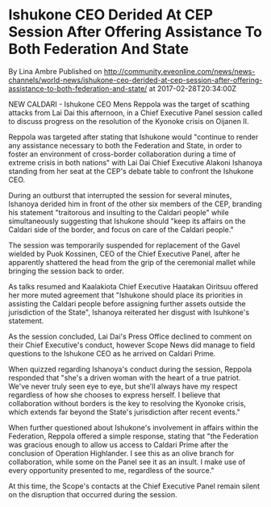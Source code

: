 # Ishukone CEO Derided At CEP Session After Offering Assistance To Both Federation And State
By Lina Ambre
Published on http://community.eveonline.com/news/news-channels/world-news/ishukone-ceo-derided-at-cep-session-after-offering-assistance-to-both-federation-and-state/ at 2017-02-28T20:34:00Z

NEW CALDARI - Ishukone CEO Mens Reppola was the target of scathing attacks from Lai Dai this afternoon, in a Chief Executive Panel session called to discuss progress on the resolution of the Kyonoke crisis on Oijanen II.

Reppola was targeted after stating that Ishukone would "continue to render any assistance necessary to both the Federation and State, in order to foster an environment of cross-border collaboration during a time of extreme crisis in both nations" with Lai Dai Chief Executive Alakoni Ishanoya standing from her seat at the CEP's debate table to confront the Ishukone CEO.

During an outburst that interrupted the session for several minutes, Ishanoya derided him in front of the other six members of the CEP, branding his statement "traitorous and insulting to the Caldari people" while simultaneously suggesting that Ishukone should "keep its affairs on the Caldari side of the border, and focus on care of the Caldari people."

The session was temporarily suspended for replacement of the Gavel wielded by Puok Kossinen, CEO of the Chief Executive Panel, after he apparently shattered the head from the grip of the ceremonial mallet while bringing the session back to order.

As talks resumed and Kaalakiota Chief Executive Haatakan Oiritsuu offered her more muted agreement that "Ishukone should place its priorities in assisting the Caldari people before assigning further assets outside the jurisdiction of the State", Ishanoya reiterated her disgust with Isuhkone's statement.

As the session concluded, Lai Dai's Press Office declined to comment on their Chief Executive's conduct, however Scope News did manage to field questions to the Ishukone CEO as he arrived on Caldari Prime.

When quizzed regarding Ishanoya's conduct during the session, Reppola responded that "she's a driven woman with the heart of a true patriot. We've never truly seen eye to eye, but she'll always have my respect regardless of how she chooses to express herself. I believe that collaboration without borders is the key to resolving the Kyonoke crisis, which extends far beyond the State's jurisdiction after recent events."

When further questioned about Ishukone's involvement in affairs within the Federation, Reppola offered a simple response, stating that "the Federation was gracious enough to allow us access to Caldari Prime after the conclusion of Operation Highlander. I see this as an olive branch for collaboration, while some on the Panel see it as an insult. I make use of every opportunity presented to me, regardless of the source."

At this time, the Scope's contacts at the Chief Executive Panel remain silent on the disruption that occurred during the session.

